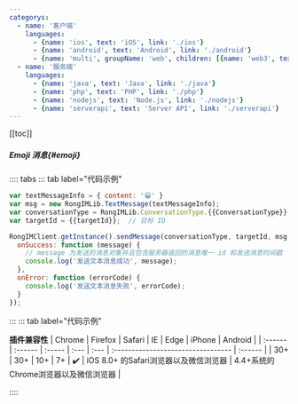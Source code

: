 ```yaml
---
categorys:
  - name: '客户端'
    languages:
      - {name: 'ios', text: 'iOS', link: './ios'}
      - {name: 'android', text: 'Android', link: './android'}
      - {name: 'multi', groupName: 'web', children: [{name: 'web3', text: 'Web 3.0', link: './web3'}, {name: 'web', text: 'Web 2.0', link: './web'}]}
  - name: '服务端'
    languages:
      - {name: 'java', text: 'Java', link: './java'}
      - {name: 'php', text: 'PHP', link: './php'}
      - {name: 'nodejs', text: 'Node.js', link: './nodejs'}
      - {name: 'serverapi', text: 'Server API', link: './serverapi'}
---
```


[[toc]]

##### Emoji 消息{#emoji}

:::: tabs
::: tab label="代码示例"
```js
var textMessageInfo = { content: '😀' }
var msg = new RongIMLib.TextMessage(textMessageInfo);
var conversationType = RongIMLib.ConversationType.{{ConversationType}};
var targetId = {{targetId}};  // 目标 ID

RongIMClient.getInstance().sendMessage(conversationType, targetId, msg, {
  onSuccess: function (message) {
    // message 为发送的消息对象并且包含服务器返回的消息唯一 id 和发送消息时间戳
    console.log('发送文本消息成功', message);
  },
  onError: function (errorCode) {
    console.log('发送文本消息失败', errorCode);
  }
});
```
:::
::: tab label="代码示例"

**插件兼容性**
| Chrome | Firefox | Safari | IE   | Edge | iPhone                              | Android |
| :------| :------ | :----- | :--- | :--- | :--------------------------------- | :------ |
|  30+   |    30+  |  10+   | 7+   |  ✔️   | iOS 8.0+ 的Safari浏览器以及微信浏览器   | 4.4+系统的Chrome浏览器以及微信浏览器 |

::::





